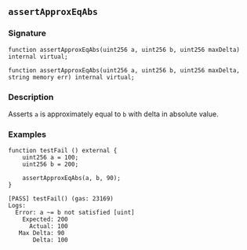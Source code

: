 ## `assertApproxEqAbs`

### Signature

```solidity
function assertApproxEqAbs(uint256 a, uint256 b, uint256 maxDelta) internal virtual;
```

```solidity
function assertApproxEqAbs(uint256 a, uint256 b, uint256 maxDelta, string memory err) internal virtual;
```

### Description

Asserts `a` is approximately equal to `b` with delta in absolute value.

### Examples

```solidity
function testFail () external {
    uint256 a = 100;
    uint256 b = 200;

    assertApproxEqAbs(a, b, 90);
}
```

```ignore
[PASS] testFail() (gas: 23169)
Logs:
  Error: a ~= b not satisfied [uint]
    Expected: 200
      Actual: 100
   Max Delta: 90
       Delta: 100
```
